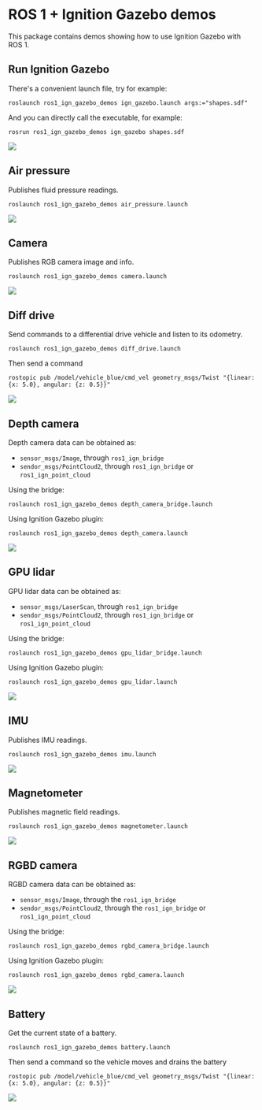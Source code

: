 # ROS 1 + Ignition Gazebo demos

This package contains demos showing how to use Ignition Gazebo with ROS 1.

## Run Ignition Gazebo

There's a convenient launch file, try for example:

    roslaunch ros1_ign_gazebo_demos ign_gazebo.launch args:="shapes.sdf"

And you can directly call the executable, for example:

    rosrun ros1_ign_gazebo_demos ign_gazebo shapes.sdf

![](images/shapes_demo.png)

## Air pressure

Publishes fluid pressure readings.

    roslaunch ros1_ign_gazebo_demos air_pressure.launch

![](images/air_pressure_demo.png)

## Camera

Publishes RGB camera image and info.

    roslaunch ros1_ign_gazebo_demos camera.launch

![](images/camera_demo.png)

## Diff drive

Send commands to a differential drive vehicle and listen to its odometry.

    roslaunch ros1_ign_gazebo_demos diff_drive.launch

Then send a command

    rostopic pub /model/vehicle_blue/cmd_vel geometry_msgs/Twist "{linear: {x: 5.0}, angular: {z: 0.5}}"

![](images/diff_drive_demo.png)

## Depth camera

Depth camera data can be obtained as:

* `sensor_msgs/Image`, through `ros1_ign_bridge`
* `sendor_msgs/PointCloud2`, through `ros1_ign_bridge` or `ros1_ign_point_cloud`

Using the bridge:

    roslaunch ros1_ign_gazebo_demos depth_camera_bridge.launch

Using Ignition Gazebo plugin:

    roslaunch ros1_ign_gazebo_demos depth_camera.launch

![](images/depth_camera_demo.png)

## GPU lidar

GPU lidar data can be obtained as:

* `sensor_msgs/LaserScan`, through `ros1_ign_bridge`
* `sendor_msgs/PointCloud2`, through `ros1_ign_bridge` or `ros1_ign_point_cloud`

Using the bridge:

    roslaunch ros1_ign_gazebo_demos gpu_lidar_bridge.launch

Using Ignition Gazebo plugin:

    roslaunch ros1_ign_gazebo_demos gpu_lidar.launch

![](images/gpu_lidar_demo.png)

## IMU

Publishes IMU readings.

    roslaunch ros1_ign_gazebo_demos imu.launch

![](images/imu_demo.png)

## Magnetometer

Publishes magnetic field readings.

    roslaunch ros1_ign_gazebo_demos magnetometer.launch

![](images/magnetometer_demo.png)

## RGBD camera

RGBD camera data can be obtained as:

* `sensor_msgs/Image`, through the `ros1_ign_bridge`
* `sendor_msgs/PointCloud2`, through the `ros1_ign_bridge` or `ros1_ign_point_cloud`

Using the bridge:

    roslaunch ros1_ign_gazebo_demos rgbd_camera_bridge.launch

Using Ignition Gazebo plugin:

    roslaunch ros1_ign_gazebo_demos rgbd_camera.launch

![](images/rgbd_camera_demo.png)

## Battery

Get the current state of a battery.

    roslaunch ros1_ign_gazebo_demos battery.launch

Then send a command so the vehicle moves and drains the battery

    rostopic pub /model/vehicle_blue/cmd_vel geometry_msgs/Twist "{linear: {x: 5.0}, angular: {z: 0.5}}"

![](images/battery_demo.png)
